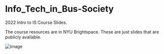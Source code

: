# Info_Tech_in_Bus-Society
2022 Intro to IS Course Slides.

The course resources are in NYU Brightspace. These are just slides that are publicly available. 


![image](https://user-images.githubusercontent.com/65966653/188969355-2c83371e-b515-4e17-8639-ebbc2eafae43.png)
